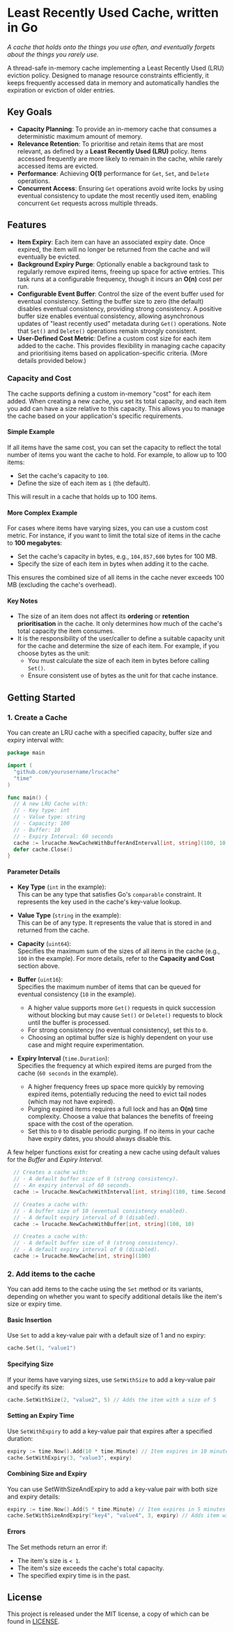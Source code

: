 # Least Recently Used Cache, written in Go

_A cache that holds onto the things you use often, and eventually forgets about the things you rarely use._

A thread-safe in-memory cache implementing a Least Recently Used (LRU) eviction policy. Designed
to manage resource constraints efficiently, it keeps frequently accessed data in memory and 
automatically handles the expiration or eviction of older entries.

## Key Goals

- **Capacity Planning**: To provide an in-memory cache that consumes a deterministic maximum amount of memory.
- **Relevance Retention**: To prioritise and retain items that are most relevant, as defined by a **Least Recently Used (LRU)** policy. Items accessed frequently are more likely to remain in the cache, while rarely accessed items are evicted.
- **Performance**: Achieving **O(1)** performance for `Get`, `Set`, and `Delete` operations.
- **Concurrent Access**: Ensuring `Get` operations avoid write locks by using eventual consistency to update the most recently used item, enabling concurrent `Get` requests across multiple threads.

## Features

- **Item Expiry**: Each item can have an associated expiry date. Once expired, the item will no longer be returned from the cache and will eventually be evicted.
- **Background Expiry Purge**: Optionally enable a background task to regularly remove expired items, freeing up space for active entries. This task runs at a configurable frequency, though it incurs an **O(n)** cost per run.
- **Configurable Event Buffer**: Control the size of the event buffer used for eventual consistency. Setting the buffer size to zero (the default) disables eventual consistency, providing strong consistency. A positive buffer size enables eventual consistency, allowing asynchronous updates of "least recently used" metadata during `Get()` operations. Note that `Set()` and `Delete()` operations remain strongly consistent.
- **User-Defined Cost Metric**: Define a custom cost size for each item added to the cache. This provides flexibility in managing cache capacity and prioritising items based on application-specific criteria. (More details provided below.)

### Capacity and Cost

The cache supports defining a custom in-memory "cost" for each item added. When creating a new cache, you set its total capacity, and each item you add can have a size relative to this capacity. This allows you to manage the cache based on your application's specific requirements.

#### Simple Example

If all items have the same cost, you can set the capacity to reflect the total number of items you want the cache to hold. For example, to allow up to 100 items:

- Set the cache's capacity to `100`.
- Define the size of each item as `1` (the default).

This will result in a cache that holds up to 100 items.

#### More Complex Example

For cases where items have varying sizes, you can use a custom cost metric. For instance, if you want to limit the total size of items in the cache to **100 megabytes**:

- Set the cache's capacity in bytes, e.g., `104,857,600` bytes for 100 MB.
- Specify the size of each item in bytes when adding it to the cache.

This ensures the combined size of all items in the cache never exceeds 100 MB (excluding the cache's overhead).

#### Key Notes

- The size of an item does not affect its **ordering** or **retention prioritisation** in the cache. It only determines how much of the cache's total capacity the item consumes.
- It is the responsibility of the user/caller to define a suitable capacity unit for the cache and determine the size of each item. For example, if you choose bytes as the unit:
    - You must calculate the size of each item in bytes before calling `Set()`.
    - Ensure consistent use of bytes as the unit for that cache instance.

## Getting Started

### 1. Create a Cache
You can create an LRU cache with a specified capacity, buffer size and expiry interval with:
```go
package main

import (
  "github.com/yourusername/lrucache"
  "time"
)

func main() {
  // A new LRU Cache with:
  // - Key type: int
  // - Value type: string
  // - Capacity: 100
  // - Buffer: 10
  // - Expiry Interval: 60 seconds
  cache := lrucache.NewCacheWithBufferAndInterval[int, string](100, 10, time.Second * 60)
  defer cache.Close()
}
```
#### Parameter Details

- **Key Type** (`int` in the example):  
  This can be any type that satisfies Go's `comparable` constraint. It represents the key used in the cache's key-value lookup.

- **Value Type** (`string` in the example):  
  This can be of any type. It represents the value that is stored in and returned from the cache.

- **Capacity** (`uint64`):  
  Specifies the maximum sum of the sizes of all items in the cache (e.g., `100` in the example). For more details, refer to the **Capacity and Cost** section above.

- **Buffer** (`uint16`):  
  Specifies the maximum number of items that can be queued for eventual consistency (`10` in the example).
  - A higher value supports more `Get()` requests in quick succession without blocking but may cause `Set()` or `Delete()` requests to block until the buffer is processed.
  - For strong consistency (no eventual consistency), set this to `0`.
  - Choosing an optimal buffer size is highly dependent on your use case and might require experimentation.

- **Expiry Interval** (`time.Duration`):  
  Specifies the frequency at which expired items are purged from the cache (`60 seconds` in the example).
  - A higher frequency frees up space more quickly by removing expired items, potentially reducing the need to evict tail nodes (which may not have expired).
  - Purging expired items requires a full lock and has an **O(n)** time complexity. Choose a value that balances the benefits of freeing space with the cost of the operation.
  - Set this to `0` to disable periodic purging. If no items in your cache have expiry dates, you should always disable this.

A few helper functions exist for creating a new cache using default values for the _Buffer_ and _Expiry Interval_.
```go
  // Creates a cache with:
  // - A default buffer size of 0 (strong consistency).
  // - An expiry interval of 60 seconds.
  cache := lrucache.NewCacheWithInterval[int, string](100, time.Second * 60)

  // Creates a cache with:
  // - A buffer size of 10 (eventual consistency enabled).
  // - A default expiry interval of 0 (disabled).
  cache := lrucache.NewCacheWithBuffer[int, string](100, 10)

  // Creates a cache with:
  // - A default buffer size of 0 (strong consistency).
  // - A default expiry interval of 0 (disabled).
  cache := lrucache.NewCache[int, string](100)
```

### 2. Add items to the cache

You can add items to the cache using the `Set` method or its variants, depending on whether you want to specify additional details like the item's size or expiry time.

#### Basic Insertion
Use `Set` to add a key-value pair with a default size of 1 and no expiry:
```go
cache.Set(1, "value1")
```

#### Specifying Size
If your items have varying sizes, use `SetWithSize` to add a key-value pair and specify its size:
```go
cache.SetWithSize(2, "value2", 5) // Adds the item with a size of 5
```

#### Setting an Expiry Time
Use `SetWithExpiry` to add a key-value pair that expires after a specified duration:
```go
expiry := time.Now().Add(10 * time.Minute) // Item expires in 10 minutes
cache.SetWithExpiry(3, "value3", expiry)
```

#### Combining Size and Expiry
You can use SetWithSizeAndExpiry to add a key-value pair with both size and expiry details:
```go
expiry := time.Now().Add(5 * time.Minute) // Item expires in 5 minutes
cache.SetWithSizeAndExpiry("key4", "value4", 3, expiry) // Adds item with size 3
```

#### Errors
The Set methods return an error if:
- The item's size is `< 1`.
- The item's size exceeds the cache's total capacity.
- The specified expiry time is in the past.

## License

This project is released under the MIT license, a copy of which can be found in [LICENSE](LICENSE).
